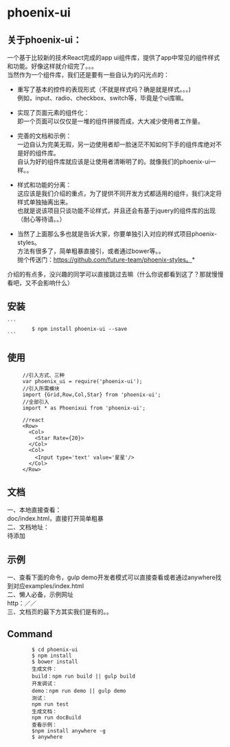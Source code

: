 # phoenix-ui

## 关于phoenix-ui：
      
一个基于比较新的技术React完成的app ui组件库，提供了app中常见的组件样式和功能。好像这样就介绍完了。。。   
当然作为一个组件库，我们还是要有一些自认为的闪光点的：         
         
* 重写了基本的控件的表现形式（不就是样式吗？确是就是样式。。。)      
    例如，input、radio、checkbox、switch等，毕竟是个ui库嘛。
       
* 实现了页面元素的组件化：           
    即一个页面可以仅仅是一堆的组件拼接而成，大大减少使用者工作量。   
     
* 完善的文档和示例：             
    一边自认为完美无瑕，另一边使用者却一脸迷茫不知如何下手的组件库绝对不是好的组件库。        
    自认为好的组件库就应该是让使用者清晰明了的。就像我们的phoenix-ui一样。。     
 
* 样式和功能的分离：         
    这应该是我们介绍的重点，为了提供不同开发方式都适用的组件，我们决定将样式单独抽离出来。        
    也就是说该项目只谈功能不论样式，并且还会有基于jquery的组件库的出现（耐心等待请。。） 
    

* 当然了上面那么多也就是告诉大家，你要单独引入对应的样式项目phoenix-styles。   
方法有很多了，简单粗暴直接引，或者通过bower等。。        
抛个传送门：https://github.com/future-team/phoenix-styles。*
      
介绍的有点多，没兴趣的同学可以直接跳过去嘛（什么你说都看到这了？那就慢慢看吧，又不会影响什么）
## 安装
    ```
      		$ npm install phoenix-ui --save
    ``` 
## 使用
   ```
   		//引入方式、三种
   		var phoenix_ui = require('phoenix-ui');
   		//引入所需模块
   		import {Grid,Row,Col,Star} from 'phoenix-ui';
   		//全部引入
   		import * as Phoenixui from 'phoenix-ui';
   		
   		//react
   		<Row>
   		  <Col>
   		    <Star Rate={20}>
   		  </Col>
   		  <Col>
   		    <Input type='text' value='星星'/>
   		  </Col>
   		</Row>
   ```
## 文档
   一、本地直接查看：     
       doc/index.html，直接打开简单粗暴         
   二、文档地址：     
   待添加
## 示例
   一、查看下面的命令，gulp demo开发者模式可以直接查看或者通过anywhere找到对应examples/index.html      
   二、懒人必备，示例网址      
      http：／／     
   三、文档页的最下方其实我们是有的。。   
## Command


```
        $ cd phoenix-ui
        $ npm install 
        $ bower install 
		生成文件：
        build：npm run build || gulp build
        开发调试：
        demo：npm run demo || gulp demo
        测试：
        npm run test
        生成文档：
        npm run docBuild
        查看示例：
        $npm install anywhere -g
        $ anywhere
```


